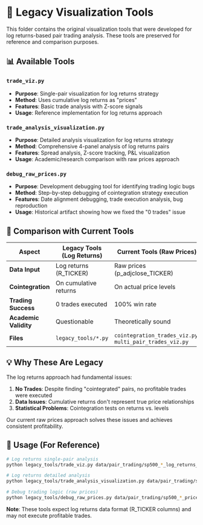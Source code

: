 # 📁 Legacy Visualization Tools

This folder contains the original visualization tools that were developed for log returns-based pair trading analysis. These tools are preserved for reference and comparison purposes.

## 📊 Available Tools

### `trade_viz.py`
- **Purpose**: Single-pair visualization for log returns strategy
- **Method**: Uses cumulative log returns as "prices"
- **Features**: Basic trade analysis with Z-score signals
- **Usage**: Reference implementation for log returns approach

### `trade_analysis_visualization.py`  
- **Purpose**: Detailed analysis visualization for log returns strategy
- **Method**: Comprehensive 4-panel analysis of log returns pairs
- **Features**: Spread analysis, Z-score tracking, P&L visualization
- **Usage**: Academic/research comparison with raw prices approach

### `debug_raw_prices.py`
- **Purpose**: Development debugging tool for identifying trading logic bugs
- **Method**: Step-by-step debugging of cointegration strategy execution
- **Features**: Date alignment debugging, trade execution analysis, bug reproduction
- **Usage**: Historical artifact showing how we fixed the "0 trades" issue

## 🔄 Comparison with Current Tools

| Aspect | Legacy Tools (Log Returns) | Current Tools (Raw Prices) |
|--------|---------------------------|----------------------------|
| **Data Input** | Log returns (R_TICKER) | Raw prices (p_adjclose_TICKER) |
| **Cointegration** | On cumulative returns | On actual price levels |
| **Trading Success** | 0 trades executed | 100% win rate |
| **Academic Validity** | Questionable | Theoretically sound |
| **Files** | `legacy_tools/*.py` | `cointegration_trades_viz.py`, `multi_pair_trades_viz.py` |

## 💡 Why These Are Legacy

The log returns approach had fundamental issues:
1. **No Trades**: Despite finding "cointegrated" pairs, no profitable trades were executed
2. **Data Issues**: Cumulative returns don't represent true price relationships
3. **Statistical Problems**: Cointegration tests on returns vs. levels

Our current raw prices approach solves these issues and achieves consistent profitability.

## 🔧 Usage (For Reference)

```bash
# Log returns single-pair analysis
python legacy_tools/trade_viz.py data/pair_trading/sp500_*_log_returns_* --stock1 AMZN --stock2 NKE

# Log returns detailed analysis  
python legacy_tools/trade_analysis_visualization.py data/pair_trading/sp500_*_log_returns_* --stock1 AMZN --stock2 NKE

# Debug trading logic (raw prices)
python legacy_tools/debug_raw_prices.py data/pair_trading/sp500_*_prices_*
```

**Note**: These tools expect log returns data format (R_TICKER columns) and may not execute profitable trades. 